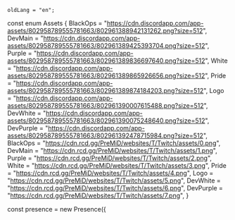 	oldLang = "en";

const enum Assets {
	BlackOps = "https://cdn.discordapp.com/app-assets/802958789555781663/802961388942131262.png?size=512",
	DevMain = "https://cdn.discordapp.com/app-assets/802958789555781663/802961389425393704.png?size=512",
	Purple = "https://cdn.discordapp.com/app-assets/802958789555781663/802961389836697640.png?size=512",
	White = "https://cdn.discordapp.com/app-assets/802958789555781663/802961389865926656.png?size=512",
	Pride = "https://cdn.discordapp.com/app-assets/802958789555781663/802961389874184203.png?size=512",
	Logo = "https://cdn.discordapp.com/app-assets/802958789555781663/802961390007615488.png?size=512",
	DevWhite = "https://cdn.discordapp.com/app-assets/802958789555781663/802961390075248640.png?size=512",
	DevPurple = "https://cdn.discordapp.com/app-assets/802958789555781663/802961392478715984.png?size=512",
	BlackOps = "https://cdn.rcd.gg/PreMiD/websites/T/Twitch/assets/0.png",
	DevMain = "https://cdn.rcd.gg/PreMiD/websites/T/Twitch/assets/1.png",
	Purple = "https://cdn.rcd.gg/PreMiD/websites/T/Twitch/assets/2.png",
	White = "https://cdn.rcd.gg/PreMiD/websites/T/Twitch/assets/3.png",
	Pride = "https://cdn.rcd.gg/PreMiD/websites/T/Twitch/assets/4.png",
	Logo = "https://cdn.rcd.gg/PreMiD/websites/T/Twitch/assets/5.png",
	DevWhite = "https://cdn.rcd.gg/PreMiD/websites/T/Twitch/assets/6.png",
	DevPurple = "https://cdn.rcd.gg/PreMiD/websites/T/Twitch/assets/7.png",
}

const presence = new Presence({
